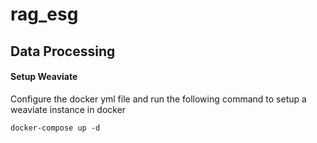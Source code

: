 # rag_esg


## Data Processing

#### Setup Weaviate

Configure the docker yml file and run the following command to setup a weaviate instance in docker

```
docker-compose up -d
```

